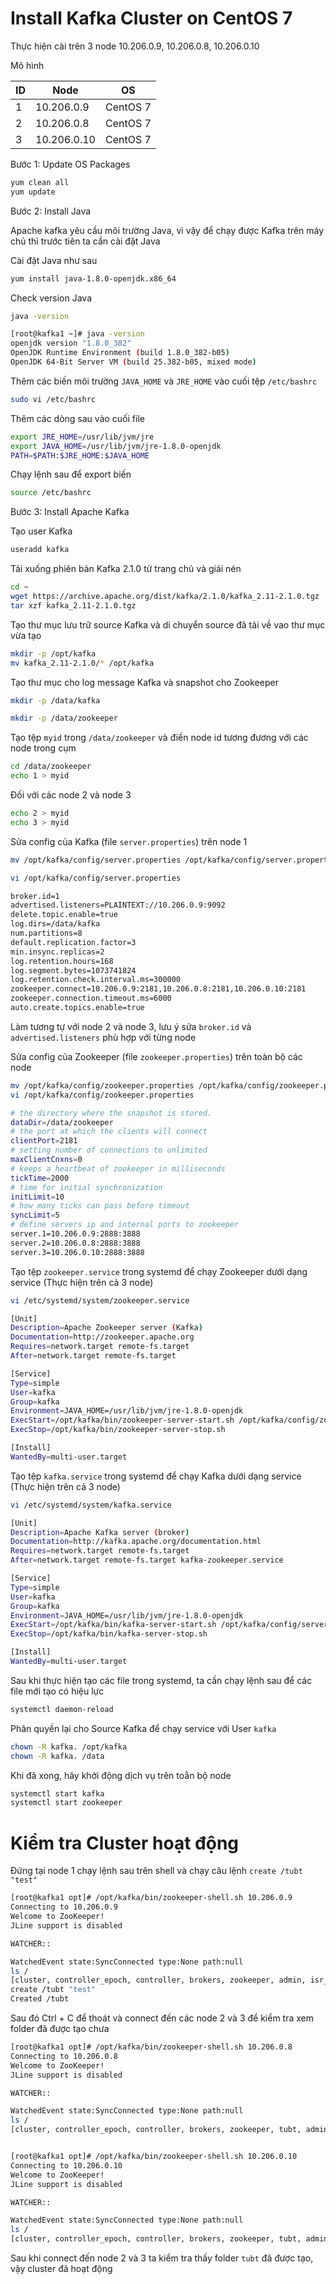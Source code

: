 # Install Kafka Cluster on CentOS 7

Thực hiện cài trên 3 node 10.206.0.9, 10.206.0.8, 10.206.0.10

Mô hình

|ID|Node|OS|
|---|---|---|
|1|10.206.0.9|CentOS 7|
|2|10.206.0.8|CentOS 7|
|3|10.206.0.10|CentOS 7|

Bước 1: Update OS Packages

```sh
yum clean all
yum update
```

Bước 2: Install Java

Apache kafka yêu cầu môi trường Java, vì vậy để chạy được Kafka trên máy chủ thì trước tiên ta cần cài đặt Java

Cài đặt Java như sau

```sh
yum install java-1.8.0-openjdk.x86_64
```

Check version Java

```sh
java -version

[root@kafka1 ~]# java -version
openjdk version "1.8.0_382"
OpenJDK Runtime Environment (build 1.8.0_382-b05)
OpenJDK 64-Bit Server VM (build 25.382-b05, mixed mode)
```

Thêm các biến môi trường `JAVA_HOME` và `JRE_HOME` vào cuối tệp `/etc/bashrc`

```sh
sudo vi /etc/bashrc
```

Thêm các dòng sau vào cuối file

```sh
export JRE_HOME=/usr/lib/jvm/jre
export JAVA_HOME=/usr/lib/jvm/jre-1.8.0-openjdk
PATH=$PATH:$JRE_HOME:$JAVA_HOME
```

Chạy lệnh sau để export biến

```sh
source /etc/bashrc
```

Bước 3: Install Apache Kafka

Tạo user Kafka

```sh
useradd kafka
```

Tải xuống phiên bản Kafka 2.1.0 từ trang chủ và giải nén

```sh
cd ~
wget https://archive.apache.org/dist/kafka/2.1.0/kafka_2.11-2.1.0.tgz
tar xzf kafka_2.11-2.1.0.tgz
```

Tạo thư mục lưu trữ source Kafka và di chuyển source đã tải về vao thư mục vừa tạo

```sh
mkdir -p /opt/kafka
mv kafka_2.11-2.1.0/* /opt/kafka
```

Tạo thư mục cho log message Kafka và snapshot cho Zookeeper

```sh
mkdir -p /data/kafka

mkdir -p /data/zookeeper
```

Tạo tệp `myid` trong `/data/zookeeper` và điền node id tương đương với các node trong cụm

```sh
cd /data/zookeeper
echo 1 > myid
```

Đối với các node 2 và node 3

```sh
echo 2 > myid
echo 3 > myid
```

Sửa config của Kafka (file `server.properties`) trên node 1

```sh
mv /opt/kafka/config/server.properties /opt/kafka/config/server.properties.old

vi /opt/kafka/config/server.properties

broker.id=1
advertised.listeners=PLAINTEXT://10.206.0.9:9092
delete.topic.enable=true
log.dirs=/data/kafka
num.partitions=8
default.replication.factor=3
min.insync.replicas=2
log.retention.hours=168
log.segment.bytes=1073741824
log.retention.check.interval.ms=300000
zookeeper.connect=10.206.0.9:2181,10.206.0.8:2181,10.206.0.10:2181
zookeeper.connection.timeout.ms=6000
auto.create.topics.enable=true
```

Làm tương tự với node 2 và node 3, lưu ý sửa `broker.id` và `advertised.listeners` phù hợp với từng node

Sửa config của Zookeeper (file `zookeeper.properties`) trên toàn bộ các node

```sh
mv /opt/kafka/config/zookeeper.properties /opt/kafka/config/zookeeper.properties.old
vi /opt/kafka/config/zookeeper.properties

# the directory where the snapshot is stored.
dataDir=/data/zookeeper
# the port at which the clients will connect
clientPort=2181
# setting number of connections to unlimited
maxClientCnxns=0
# keeps a heartbeat of zookeeper in milliseconds
tickTime=2000
# time for initial synchronization
initLimit=10
# how many ticks can pass before timeout
syncLimit=5
# define servers ip and internal ports to zookeeper
server.1=10.206.0.9:2888:3888
server.2=10.206.0.8:2888:3888
server.3=10.206.0.10:2888:3888
```

Tạo tệp `zookeeper.service` trong systemd để chạy Zookeeper dưới dạng service (Thực hiện trên cả 3 node)

```sh
vi /etc/systemd/system/zookeeper.service

[Unit]
Description=Apache Zookeeper server (Kafka)
Documentation=http://zookeeper.apache.org
Requires=network.target remote-fs.target
After=network.target remote-fs.target

[Service]
Type=simple
User=kafka
Group=kafka
Environment=JAVA_HOME=/usr/lib/jvm/jre-1.8.0-openjdk
ExecStart=/opt/kafka/bin/zookeeper-server-start.sh /opt/kafka/config/zookeeper.properties
ExecStop=/opt/kafka/bin/zookeeper-server-stop.sh

[Install]
WantedBy=multi-user.target
```

Tạo tệp `kafka.service` trong systemd để chạy Kafka dưới dạng service (Thực hiện trên cả 3 node)

```sh
vi /etc/systemd/system/kafka.service

[Unit]
Description=Apache Kafka server (broker)
Documentation=http://kafka.apache.org/documentation.html
Requires=network.target remote-fs.target
After=network.target remote-fs.target kafka-zookeeper.service

[Service]
Type=simple
User=kafka
Group=kafka
Environment=JAVA_HOME=/usr/lib/jvm/jre-1.8.0-openjdk
ExecStart=/opt/kafka/bin/kafka-server-start.sh /opt/kafka/config/server.properties
ExecStop=/opt/kafka/bin/kafka-server-stop.sh

[Install]
WantedBy=multi-user.target
```

Sau khi thực hiện tạo các file trong systemd, ta cần chạy lệnh sau để các file mới tạo có hiệu lực

```sh
systemctl daemon-reload
```

Phân quyền lại cho Source Kafka để chạy service với User `kafka`

```sh
chown -R kafka. /opt/kafka
chown -R kafka. /data
```

Khi đã xong, hãy khởi động dịch vụ trên toằn bộ node

```sh
systemctl start kafka
systemctl start zookeeper
```

# Kiểm tra Cluster hoạt động

Đứng tại node 1 chạy lệnh sau trên shell và chạy câu lệnh `create /tubt "test"`

```sh
[root@kafka1 opt]# /opt/kafka/bin/zookeeper-shell.sh 10.206.0.9
Connecting to 10.206.0.9
Welcome to ZooKeeper!
JLine support is disabled

WATCHER::

WatchedEvent state:SyncConnected type:None path:null
ls /
[cluster, controller_epoch, controller, brokers, zookeeper, admin, isr_change_notification, consumers, log_dir_event_notification, latest_producer_id_block, config]
create /tubt "test"
Created /tubt
```

Sau đó Ctrl + C để thoát và connect đến các node 2 và 3 để kiểm tra xem folder đã được tạo chưa

```sh
[root@kafka1 opt]# /opt/kafka/bin/zookeeper-shell.sh 10.206.0.8
Connecting to 10.206.0.8
Welcome to ZooKeeper!
JLine support is disabled

WATCHER::

WatchedEvent state:SyncConnected type:None path:null
ls /
[cluster, controller_epoch, controller, brokers, zookeeper, tubt, admin, isr_change_notification, consumers, log_dir_event_notification, latest_producer_id_block, config]


[root@kafka1 opt]# /opt/kafka/bin/zookeeper-shell.sh 10.206.0.10
Connecting to 10.206.0.10
Welcome to ZooKeeper!
JLine support is disabled

WATCHER::

WatchedEvent state:SyncConnected type:None path:null
ls /
[cluster, controller_epoch, controller, brokers, zookeeper, tubt, admin, isr_change_notification, consumers, log_dir_event_notification, latest_producer_id_block, config]
```

Sau khi connect đến node 2 và 3 ta kiểm tra thấy folder `tubt` đã được tạo, vậy cluster đã hoạt động